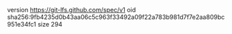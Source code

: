version https://git-lfs.github.com/spec/v1
oid sha256:9fb4235d0b43aa06c5c963f33492a09f22a783b981d7f7e2aa809bc951e34fc1
size 294
